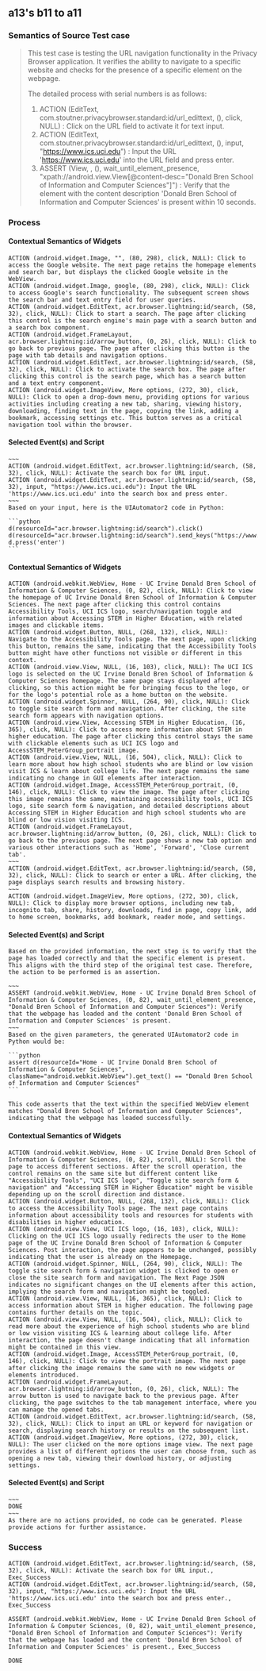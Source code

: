## a13's b11 to a11

### Semantics of Source Test case
> This test case is testing the URL navigation functionality in the Privacy Browser application. It verifies the ability to navigate to a specific website and checks for the presence of a specific element on the webpage.
> 
> The detailed process with serial numbers is as follows:
> 
> 1. ACTION (EditText, com.stoutner.privacybrowser.standard:id/url_edittext, (), click, NULL) : Click on the URL field to activate it for text input.
> 2. ACTION (EditText, com.stoutner.privacybrowser.standard:id/url_edittext, (), input, "https://www.ics.uci.edu") : Input the URL 'https://www.ics.uci.edu' into the URL field and press enter.
> 3. ASSERT (View, , (), wait_until_element_presence, "xpath://android.view.View[@content-desc=\"Donald Bren School of Information and Computer Sciences\"]") : Verify that the element with the content description 'Donald Bren School of Information and Computer Sciences' is present within 10 seconds.

### Process
#### Contextual Semantics of Widgets
````
ACTION (android.widget.Image, "", (80, 298), click, NULL): Click to access the Google website. The next page retains the homepage elements and search bar, but displays the clicked Google website in the WebView.
ACTION (android.widget.Image, google, (80, 298), click, NULL): Click to access Google's search functionality. The subsequent screen shows the search bar and text entry field for user queries.
ACTION (android.widget.EditText, acr.browser.lightning:id/search, (58, 32), click, NULL): Click to start a search. The page after clicking this control is the search engine's main page with a search button and a search box component.
ACTION (android.widget.FrameLayout, acr.browser.lightning:id/arrow_button, (0, 26), click, NULL): Click to go back to previous page. The page after clicking this button is the page with tab details and navigation options.
ACTION (android.widget.EditText, acr.browser.lightning:id/search, (58, 32), click, NULL): Click to activate the search box. The page after clicking this control is the search page, which has a search button and a text entry component.
ACTION (android.widget.ImageView, More options, (272, 30), click, NULL): Click to open a drop-down menu, providing options for various activities including creating a new tab, sharing, viewing history, downloading, finding text in the page, copying the link, adding a bookmark, accessing settings etc. This button serves as a critical navigation tool within the browser.

````

#### Selected Event(s) and Script
````
~~~
ACTION (android.widget.EditText, acr.browser.lightning:id/search, (58, 32), click, NULL): Activate the search box for URL input.
ACTION (android.widget.EditText, acr.browser.lightning:id/search, (58, 32), input, "https://www.ics.uci.edu"): Input the URL 'https://www.ics.uci.edu' into the search box and press enter.
~~~
Based on your input, here is the UIAutomator2 code in Python:

```python
d(resourceId="acr.browser.lightning:id/search").click()
d(resourceId="acr.browser.lightning:id/search").send_keys("https://www.ics.uci.edu")
d.press('enter')
```
````
#### Contextual Semantics of Widgets
````
ACTION (android.webkit.WebView, Home - UC Irvine Donald Bren School of Information & Computer Sciences, (0, 82), click, NULL): Click to view the homepage of UC Irvine Donald Bren School of Information & Computer Sciences. The next page after clicking this control contains Accessibility Tools, UCI ICS logo, search/navigation toggle and information about Accessing STEM in Higher Education, with related images and clickable items.
ACTION (android.widget.Button, NULL, (268, 132), click, NULL): Navigate to the Accessibility Tools page. The next page, upon clicking this button, remains the same, indicating that the Accessibility Tools button might have other functions not visible or different in this context.
ACTION (android.view.View, NULL, (16, 103), click, NULL): The UCI ICS logo is selected on the UC Irvine Donald Bren School of Information & Computer Sciences homepage. The same page stays displayed after clicking, so this action might be for bringing focus to the logo, or for the logo's potential role as a home button on the website.
ACTION (android.widget.Spinner, NULL, (264, 90), click, NULL): Click to toggle site search form and navigation. After clicking, the site search form appears with navigation options.
ACTION (android.view.View, Accessing STEM in Higher Education, (16, 365), click, NULL): Click to access more information about STEM in higher education. The page after clicking this control stays the same with clickable elements such as UCI ICS logo and AccessSTEM_PeterGroup_portrait image.
ACTION (android.view.View, NULL, (16, 504), click, NULL): Click to learn more about how high school students who are blind or low vision visit ICS & learn about college life. The next page remains the same indicating no change in GUI elements after interaction.
ACTION (android.widget.Image, AccessSTEM_PeterGroup_portrait, (0, 146), click, NULL): Click to view the image. The page after clicking this image remains the same, maintaining accessibility tools, UCI ICS logo, site search form & navigation, and detailed descriptions about Accessing STEM in Higher Education and high school students who are blind or low vision visiting ICS.
ACTION (android.widget.FrameLayout, acr.browser.lightning:id/arrow_button, (0, 26), click, NULL): Click to go back to the previous page. The next page shows a new tab option and various other interactions such as 'Home', 'Forward', 'Close current tab'.
~~~
ACTION (android.widget.EditText, acr.browser.lightning:id/search, (58, 32), click, NULL): Click to search or enter a URL. After clicking, the page displays search results and browsing history.
~~~
ACTION (android.widget.ImageView, More options, (272, 30), click, NULL): Click to display more browser options, including new tab, incognito tab, share, history, downloads, find in page, copy link, add to home screen, bookmarks, add bookmark, reader mode, and settings.

````

#### Selected Event(s) and Script
````
Based on the provided information, the next step is to verify that the page has loaded correctly and that the specific element is present. This aligns with the third step of the original test case. Therefore, the action to be performed is an assertion.

~~~
ASSERT (android.webkit.WebView, Home - UC Irvine Donald Bren School of Information & Computer Sciences, (0, 82), wait_until_element_presence, "Donald Bren School of Information and Computer Sciences"): Verify that the webpage has loaded and the content 'Donald Bren School of Information and Computer Sciences' is present.
~~~
Based on the given parameters, the generated UIAutomator2 code in Python would be:

```python
assert d(resourceId="Home - UC Irvine Donald Bren School of Information & Computer Sciences", className="android.webkit.WebView").get_text() == "Donald Bren School of Information and Computer Sciences"
```

This code asserts that the text within the specified WebView element matches "Donald Bren School of Information and Computer Sciences", indicating that the webpage has loaded successfully.
````
#### Contextual Semantics of Widgets
````
ACTION (android.webkit.WebView, Home - UC Irvine Donald Bren School of Information & Computer Sciences, (0, 82), scroll, NULL): Scroll the page to access different sections. After the scroll operation, the control remains on the same site but different content like "Accessibility Tools", "UCI ICS logo", "Toggle site search form & navigation" and "Accessing STEM in Higher Education" might be visible depending up on the scroll direction and distance.
ACTION (android.widget.Button, NULL, (268, 132), click, NULL): Click to access the Accessibility Tools page. The next page contains information about accessibility tools and resources for students with disabilities in higher education.
ACTION (android.view.View, UCI ICS logo, (16, 103), click, NULL): Clicking on the UCI ICS logo usually redirects the user to the Home page of the UC Irvine Donald Bren School of Information & Computer Sciences. Post interaction, the page appears to be unchanged, possibly indicating that the user is already on the Homepage.
ACTION (android.widget.Spinner, NULL, (264, 90), click, NULL): The toggle site search form & navigation widget is clicked to open or close the site search form and navigation. The Next Page JSON indicates no significant changes on the UI elements after this action, implying the search form and navigation might be toggled.
ACTION (android.view.View, NULL, (16, 365), click, NULL): Click to access information about STEM in higher education. The following page contains further details on the topic.
ACTION (android.view.View, NULL, (16, 504), click, NULL): Click to read more about the experience of high school students who are blind or low vision visiting ICS & learning about college life. After interaction, the page doesn't change indicating that all information might be contained in this view.
ACTION (android.widget.Image, AccessSTEM_PeterGroup_portrait, (0, 146), click, NULL): Click to view the portrait image. The next page after clicking the image remains the same with no new widgets or elements introduced.
ACTION (android.widget.FrameLayout, acr.browser.lightning:id/arrow_button, (0, 26), click, NULL): The arrow button is used to navigate back to the previous page. After clicking, the page switches to the tab management interface, where you can manage the opened tabs.
ACTION (android.widget.EditText, acr.browser.lightning:id/search, (58, 32), click, NULL): Click to input an URL or keyword for navigation or search, displaying search history or results on the subsequent list.
ACTION (android.widget.ImageView, More options, (272, 30), click, NULL): The user clicked on the more options image view. The next page provides a list of different options the user can choose from, such as opening a new tab, viewing their download history, or adjusting settings.

````

#### Selected Event(s) and Script
````
~~~
DONE
~~~
As there are no actions provided, no code can be generated. Please provide actions for further assistance.
````
### Success
````
ACTION (android.widget.EditText, acr.browser.lightning:id/search, (58, 32), click, NULL): Activate the search box for URL input., Exec_Success
ACTION (android.widget.EditText, acr.browser.lightning:id/search, (58, 32), input, "https://www.ics.uci.edu"): Input the URL 'https://www.ics.uci.edu' into the search box and press enter., Exec_Success

ASSERT (android.webkit.WebView, Home - UC Irvine Donald Bren School of Information & Computer Sciences, (0, 82), wait_until_element_presence, "Donald Bren School of Information and Computer Sciences"): Verify that the webpage has loaded and the content 'Donald Bren School of Information and Computer Sciences' is present., Exec_Success

DONE
````
